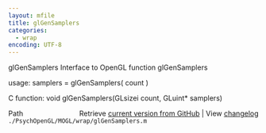 ```yaml
---
layout: mfile
title: glGenSamplers
categories:
  - wrap
encoding: UTF-8
---
```


glGenSamplers  Interface to OpenGL function glGenSamplers  

usage:  samplers = glGenSamplers( count )  

C function:  void glGenSamplers(GLsizei count, GLuint\* samplers)  


<div class="code_header" style="text-align:right;">
  <span style="float:left;">Path&nbsp;&nbsp;</span> <span class="counter">Retrieve <a href=
  "https://raw.github.com/Psychtoolbox-3/Psychtoolbox-3/beta/./PsychOpenGL/MOGL/wrap/glGenSamplers.m">current version from GitHub</a> | View <a href=
  "https://github.com/Psychtoolbox-3/Psychtoolbox-3/commits/beta/./PsychOpenGL/MOGL/wrap/glGenSamplers.m">changelog</a></span>
</div>
<div class="code">
  <code>./PsychOpenGL/MOGL/wrap/glGenSamplers.m</code>
</div>
